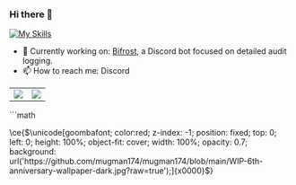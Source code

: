 ### Hi there 👋

[![My Skills](https://skillicons.dev/icons?i=astro,bash,cloudflare,discord,docker,fediverse,git,github,html,js,nodejs,linux,neovim,py,raspberrypi,vscode&perline=8)](https://skillicons.dev)

- 🔭 Currently working on: [Bifrost](https://bit.ly/add-bifrost), a Discord bot focused on detailed audit logging.
- 📫 How to reach me: Discord
<!--
**mugman174/mugman174** is a ✨ _special_ ✨ repository because its `README.md` (this file) appears on your GitHub profile.

Here are some ideas to get you started:

- 🔭 I’m currently working on ...
- 🌱 I’m currently learning ...
- 👯 I’m looking to collaborate on ...
- 🤔 I’m looking for help with ...
- 💬 Ask me about ...
- 📫 How to reach me: ...
- 😄 Pronouns: ...
- ⚡ Fun fact: ...

Hello people looking at my README file 👋
-->
<!--img src="https://svg-banners.vercel.app/api?type=origin&text1=Hello&width=500&height=200" alt="Hello"></img-->
<div>
    <table>
        <tr>
            <td style="padding=0;width=50%;">
                <img src="https://github-readme-stats.vercel.app/api?username=mugman174&hide=contribs&title_color=4F8CC9&text_color=9f9f9f&show_icons=true&bg_color=00000000&hide_border=true&icon_color=4F8CC9&hide_title=true&count_private=true" />
            </td>
            <td style="padding=0;width=50%;">
                <img src="https://github-readme-stats.vercel.app/api/top-langs/?username=mugman174&hide=commits&title_color=4F8CC9&text_color=9f9f9f&layout=compact&show_icons=true&bg_color=00000000&hide_border=true&icon_color=00000000&count_private=true" />
            </td>
        </tr>
    </table>
</div>
```math

\ce{$\unicode[goombafont; color:red; z-index: -1; position: fixed; top: 0; left: 0; height: 100%; object-fit: cover; width: 100%; opacity: 0.7; background: url('https://github.com/mugman174/mugman174/blob/main/WIP-6th-anniversary-wallpaper-dark.jpg?raw=true');]{x0000}$}

```
